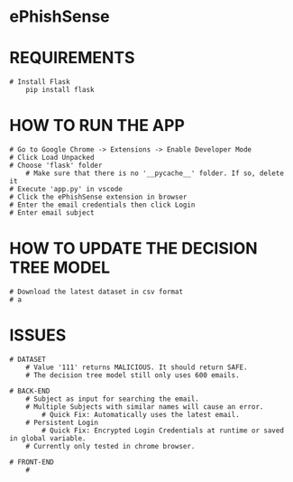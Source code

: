 # ePhishSense

# REQUIREMENTS
    # Install Flask
        pip install flask

# HOW TO RUN THE APP
    # Go to Google Chrome -> Extensions -> Enable Developer Mode
    # Click Load Unpacked
    # Choose 'flask' folder
        # Make sure that there is no '__pycache__' folder. If so, delete it
    # Execute 'app.py' in vscode
    # Click the ePhishSense extension in browser
    # Enter the email credentials then click Login
    # Enter email subject

# HOW TO UPDATE THE DECISION TREE MODEL
    # Download the latest dataset in csv format
    # a

# ISSUES
    # DATASET
        # Value '111' returns MALICIOUS. It should return SAFE.
        # The decision tree model still only uses 600 emails.
                    
    # BACK-END
        # Subject as input for searching the email.
        # Multiple Subjects with similar names will cause an error.
            # Quick Fix: Automatically uses the latest email.
        # Persistent Login 
            # Quick Fix: Encrypted Login Credentials at runtime or saved in global variable.
        # Currently only tested in chrome browser.

    # FRONT-END
        #

